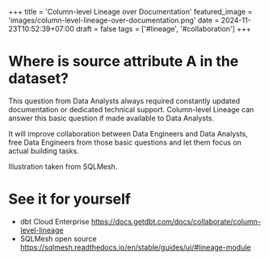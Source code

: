 +++
title = 'Column-level Lineage over Documentation'
featured_image = 'images/column-level-lineage-over-documentation.png'
date = 2024-11-23T10:52:39+07:00
draft = false
tags = ['#lineage', '#collaboration']
+++
# Where is source attribute A in the dataset?

This question from Data Analysts always required constantly updated documentation or dedicated technical support.
Column-level Lineage can answer this basic question if made available to Data Analysts.

It will improve collaboration between Data Engineers and Data Analysts, free Data Engineers from those basic questions and let them focus on actual building tasks.

Illustration taken from SQLMesh.

# See it for yourself

* dbt Cloud Enterprise https://docs.getdbt.com/docs/collaborate/column-level-lineage
* SQLMesh open source https://sqlmesh.readthedocs.io/en/stable/guides/ui/#lineage-module
